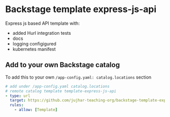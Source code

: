 # Backstage template express-js-api

Express js based API template with:

- added Hurl integration tests
- docs
- logging configigured
- kubernetes manifest

## Add to your own Backstage catalog

To add this to your own `/app-config.yaml: catalog.locations` section

```yaml
# add under /app-config.yaml catalog.locations
# remote catalog template template-express-js-api
- type: url
  target: https://github.com/jujhar-teaching-org/backstage-template-express-js-api/blob/main/backstage-catalog-template.yaml
  rules:
    - allow: [Template]
```
